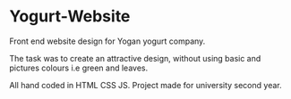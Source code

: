 # Yogurt-Website
Front end website design for Yogan yogurt company.

The task was to create an attractive design, without using basic and pictures colours i.e green and leaves.

All hand coded in HTML CSS JS.
Project made for university second year.
